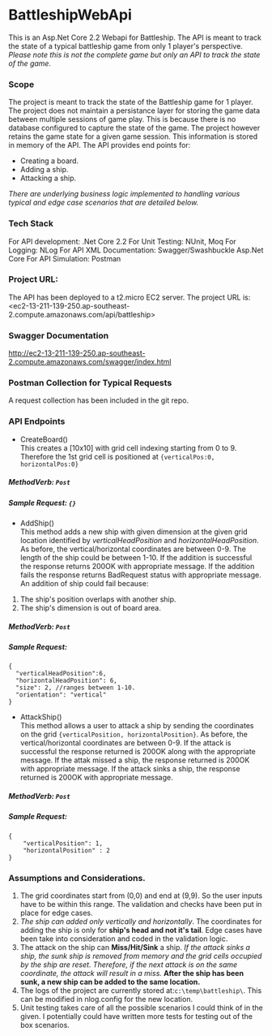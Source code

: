 # BattleshipWebApi

This is an Asp.Net Core 2.2 Webapi for Battleship. The API is meant to track the state of a typical battleship game from only 1 player's perspective. *Please note this is not the complete game but only an API to track the state of the game.*


### Scope
The project is meant to track the state of the Battleship game for 1 player. The project does not maintain a persistance layer for storing the game data between multiple sessions of game play. This is because there is no database configured to capture the state of the game. The project however retains the game state for a given game session. This information is stored in memory of the API. The API provides end points for:
* Creating a board.
* Adding a ship.
* Attacking a ship.

*There are underlying business logic implemented to handling various typical and edge case scenarios that are detailed below.*

### Tech Stack
For API development: .Net Core 2.2
For Unit Testing: NUnit, Moq
For Logging: NLog
For API XML Documentation: Swagger/Swashbuckle Asp.Net Core
For API Simulation: Postman


### Project URL:
The API has been deployed to a t2.micro EC2 server. The project URL is: 
<ec2-13-211-139-250.ap-southeast-2.compute.amazonaws.com/api/battleship>

### Swagger Documentation
<http://ec2-13-211-139-250.ap-southeast-2.compute.amazonaws.com/swagger/index.html>

### Postman Collection for Typical Requests
A request collection has been included in the git repo. 

### API Endpoints
* CreateBoard()<br/>
 This creates a [10x10] with grid cell indexing starting from 0 to 9. Therefore the 1st grid cell is positioned at `{verticalPos:0,     horizontalPos:0}` <br/>
 
 ##### MethodVerb: `Post` <br/>
 
 ##### Sample Request: `{}`
 
 * AddShip() <br/>
  This method adds a new ship with given dimension at the given grid location identified by *verticalHeadPosition* and *horizontalHeadPosition*. As before, the vertical/horizontal coordinates are between 0-9. The length of the ship could be between 1-10. If the addition is successful the response returns 200OK with appropriate message. If the addition fails the response returns BadRequest status with appropriate message. An addition of ship could fail because:<br/>
  1) The ship's position overlaps with another ship.<br/>
  2) The ship's dimension is out of board area. <br/>
 
 ##### MethodVerb: `Post`<br/>
 
 ##### Sample Request:
  ```
  {
    "verticalHeadPosition":6,
    "horizontalHeadPosition": 6,
    "size": 2, //ranges between 1-10.
    "orientation": "vertical"
  }
````

* AttackShip() <br/>
This method allows a user to attack a ship by sending the coordinates on the grid `{verticalPosition, horizontalPosition}`. As before, the vertical/horizontal coordinates are between 0-9. If the attack is successful the response returned is 200OK along with the appropriate message. If the attak missed a ship, the response returned is 200OK with appropriate message. If the attack sinks a ship, the response returned is 200OK with appropriate message.<br/>

 ##### MethodVerb: `Post`<br/>

 ##### Sample Request:
  ```
  {
	  "verticalPosition": 1,
	  "horizontalPosition" : 2
  }
  ````
  
### Assumptions and Considerations.
1. The grid coordinates start from (0,0) and end at (9,9). So the user inputs have to be within this range. The validation and checks have been put in place for edge cases.
2. _The ship can added only vertically and horizontally_. The coordinates for adding the ship is only for **ship's head and not it's tail**. Edge cases have been take into consideration and coded in the validation logic.
3. The attack on the ship can **Miss/Hit/Sink** a ship. _If the attack sinks a ship, the sunk ship is removed from memory and the grid cells occupied by the ship are reset. Therefore, if the next attack is on the same coordinate, the attack will result in a miss._ __After the ship has been sunk, a new ship can be added to the same location.__
4. The logs of the project are currently stored at:`c:\temp\battleship\`. This can be modified in nlog.config for the new location.
5. Unit testing takes care of all the possible scenarios I could think of in the given. I potentially could have written more tests for testing out of the box scenarios.
